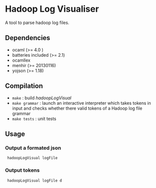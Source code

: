Hadoop Log Visualiser
====================

A tool to parse hadoop log files.

## Dependencies

- ocaml (>= 4.0 )
- batteries included (>= 2.1)
- ocamllex
- menhir (>= 20130116)
- yojson (>= 1.18)

## Compilation

 * `make` : build *hadoopLogVisual*
 * `make grammar` : launch an interactive interpreter which takes tokens in input and checks whether there valid tokens of a Hadoop log file grammar
* `make tests` : unit tests


## Usage

### Output a formated json

     hadoopLogVisual logFile

### Output tokens 

     hadoopLogVisual logFile d

